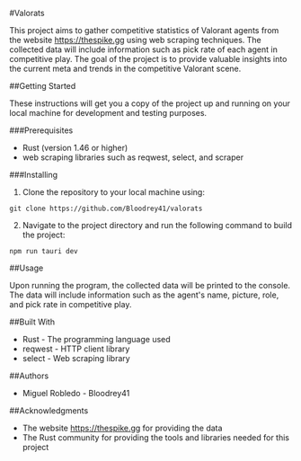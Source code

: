 #Valorats

This project aims to gather competitive statistics of Valorant agents from the website https://thespike.gg using web scraping techniques. The collected data will include information such as pick rate of each agent in competitive play. The goal of the project is to provide valuable insights into the current meta and trends in the competitive Valorant scene.

##Getting Started

These instructions will get you a copy of the project up and running on your local machine for development and testing purposes.

###Prerequisites

* Rust (version 1.46 or higher)
* web scraping libraries such as reqwest, select, and scraper

###Installing

1. Clone the repository to your local machine using:

```
git clone https://github.com/Bloodrey41/valorats
```

2. Navigate to the project directory and run the following command to build the project:

```
npm run tauri dev
```

##Usage

Upon running the program, the collected data will be printed to the console. The data will include information such as the agent's name, picture, role, and pick rate in competitive play.

##Built With

* Rust - The programming language used
* reqwest - HTTP client library
* select - Web scraping library

##Authors

* Miguel Robledo - Bloodrey41

##Acknowledgments

* The website https://thespike.gg for providing the data
* The Rust community for providing the tools and libraries needed for this project
